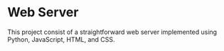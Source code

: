 # Web Server

This project consist of a straightforward web server implemented using Python, JavaScript, HTML, and CSS.
